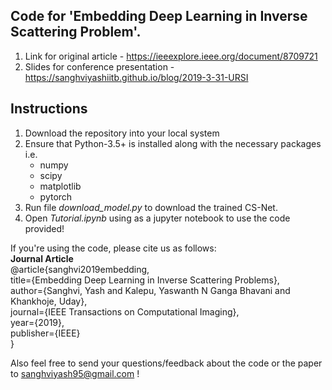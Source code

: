 ## Code for 'Embedding Deep Learning in Inverse Scattering Problem'. 
1. Link for original article - https://ieeexplore.ieee.org/document/8709721
2. Slides for conference presentation - https://sanghviyashiitb.github.io/blog/2019-3-31-URSI

## Instructions
1. Download the repository into your local system
2. Ensure that Python-3.5+ is installed along with the necessary packages i.e.
	* numpy
	* scipy
	* matplotlib
	* pytorch
3. Run file <i>download_model.py</i> to download the trained CS-Net.
4. Open <i>Tutorial.ipynb</i> using as a jupyter notebook to use the code provided! 

If you're using the code, please cite us as follows: <br>
<b>Journal Article</b><br>
@article{sanghvi2019embedding, <br>
  title={Embedding Deep Learning in Inverse Scattering Problems},<br>
  author={Sanghvi, Yash and Kalepu, Yaswanth N Ganga Bhavani and Khankhoje, Uday},<br>
  journal={IEEE Transactions on Computational Imaging},<br>
  year={2019},<br>
  publisher={IEEE}<br>
}<br>

Also feel free to send your questions/feedback about the code or the paper to sanghviyash95@gmail.com !
